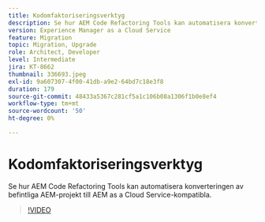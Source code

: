 ```yaml
---
title: Kodomfaktoriseringsverktyg
description: Se hur AEM Code Refactoring Tools kan automatisera konverteringen av befintliga AEM-projekt till AEM as a Cloud Service-kompatibla.
version: Experience Manager as a Cloud Service
feature: Migration
topic: Migration, Upgrade
role: Architect, Developer
level: Intermediate
jira: KT-8662
thumbnail: 336693.jpeg
exl-id: 9a607307-4f00-41db-a9e2-64bd7c18e3f8
duration: 179
source-git-commit: 48433a5367c281cf5a1c106b08a1306f1b0e8ef4
workflow-type: tm+mt
source-wordcount: '50'
ht-degree: 0%

---
```


# Kodomfaktoriseringsverktyg

Se hur AEM Code Refactoring Tools kan automatisera konverteringen av befintliga AEM-projekt till AEM as a Cloud Service-kompatibla.

>[!VIDEO](https://video.tv.adobe.com/v/3444719?quality=12&learn=on&captions=swe)
